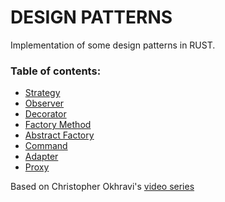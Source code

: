 DESIGN PATTERNS
===============

Implementation of some design patterns in RUST.

### Table of contents:

- [Strategy](strategy/src)
- [Observer](observer/src)  
- [Decorator](decorator/src)  
- [Factory Method](factory_method/src)  
- [Abstract Factory](abstract_factory/src)  
- [Command](command/src)  
- [Adapter](adapter/src)  
- [Proxy](proxy/src)  

Based on Christopher Okhravi's [video series](https://www.youtube.com/watch?v=v9ejT8FO-7I&list=PLrhzvIcii6GNjpARdnO4ueTUAVR9eMBpc)
